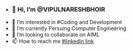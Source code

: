 - <h3>👋 Hi, I’m @VIPULNARESHBHOIR</h3>
- 👀 I’m interested in #Coding and Development
- 🌱 I’m currently Persuing Computer Engineering
- 💞️ I’m looking to collaborate on AIML
- 📫 How to reach me [#linkedin link](https://www.linkedin.com/in/vipul-bhoir-782384237/)

<!---
VIPULNARESHBHOIR/VIPULNARESHBHOIR is a ✨ special ✨ repository because its `README.md` (this file) appears on your GitHub profile.
You can click the Preview link to take a look at your changes.
--->
